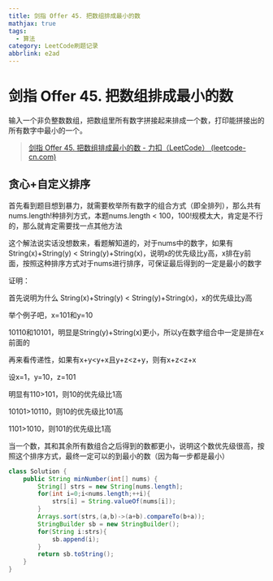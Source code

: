```yaml
---
title: 剑指 Offer 45. 把数组排成最小的数
mathjax: true
tags:
  - 算法
category: LeetCode刷题记录
abbrlink: e2ad
---
```

# 剑指 Offer 45. 把数组排成最小的数

输入一个非负整数数组，把数组里所有数字拼接起来排成一个数，打印能拼接出的所有数字中最小的一个。

> [剑指 Offer 45. 把数组排成最小的数 - 力扣（LeetCode） (leetcode-cn.com)](https://leetcode-cn.com/problems/ba-shu-zu-pai-cheng-zui-xiao-de-shu-lcof/)

<!-- more -->

## 贪心+自定义排序

首先看到题目想到暴力，就需要枚举所有数字的组合方式（即全排列），那么共有nums.length!种排列方式，本题nums.length < 100，100!规模太大，肯定是不行的，那么就肯定需要找一点其他方法

这个解法说实话没想数来，看题解知道的，对于nums中的数字，如果有 String(x)+String(y) < String(y)+String(x)，说明x的优先级比y高，x排在y前面，按照这种排序方式对于nums进行排序，可保证最后得到的一定是最小的数字

证明：

首先说明为什么 String(x)+String(y) < String(y)+String(x)，x的优先级比y高

举个例子吧，x=101和y=10

10110和10101，明显是String(y)+String(x)更小，所以y在数字组合中一定是排在x前面的

再来看传递性，如果有x+y<y+x且y+z<z+y，则有x+z<z+x

设x=1，y=10，z=101

明显有110>101，则10的优先级比1高

10101>10110，则10的优先级比101高

1101>1010，则101的优先级比1高

当一个数，其和其余所有数组合之后得到的数都更小，说明这个数优先级很高，按照这个排序方式，最终一定可以的到最小的数（因为每一步都是最小）

```java
class Solution {
    public String minNumber(int[] nums) {
        String[] strs = new String[nums.length];
        for(int i=0;i<nums.length;++i){
            strs[i] = String.valueOf(nums[i]);
        }
        Arrays.sort(strs,(a,b)->(a+b).compareTo(b+a));
        StringBuilder sb = new StringBuilder();
        for(String i:strs){
            sb.append(i);
        }
        return sb.toString();
    }
}
```

